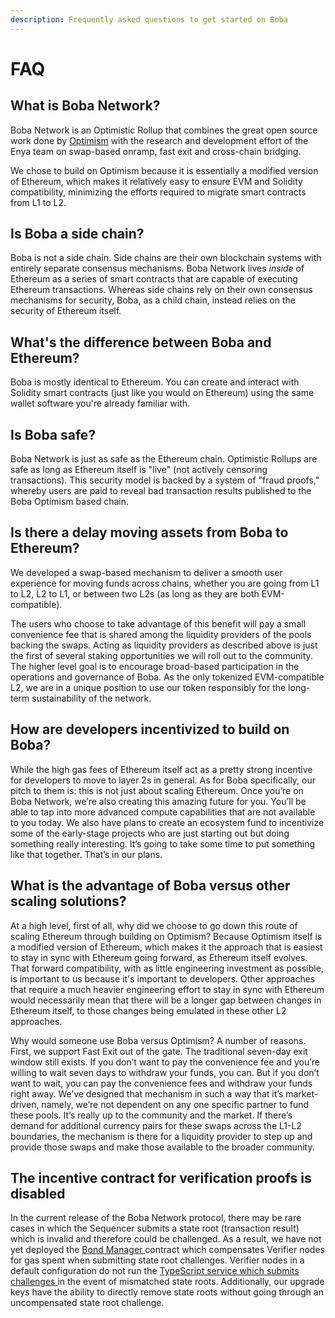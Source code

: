 ```yaml
---
description: Frequently asked questions to get started on Boba
---
```


# FAQ

## What is Boba Network?

Boba Network is an Optimistic Rollup that combines the great open source work done by [Optimism](https://community.optimism.io/) with the research and development effort of the Enya team on swap-based onramp, fast exit and cross-chain bridging.

We chose to build on Optimism because it is essentially a modified version of Ethereum, which makes it relatively easy to ensure EVM and Solidity compatibility, minimizing the efforts required to migrate smart contracts from L1 to L2.

## Is Boba a side chain?

Boba is not a side chain. Side chains are their own blockchain systems with entirely separate consensus mechanisms. Boba Network lives _inside_ of Ethereum as a series of smart contracts that are capable of executing Ethereum transactions. Whereas side chains rely on their own consensus mechanisms for security, Boba, as a child chain, instead relies on the security of Ethereum itself.

## What's the difference between Boba and Ethereum?

Boba is mostly identical to Ethereum. You can create and interact with Solidity smart contracts \(just like you would on Ethereum\) using the same wallet software you're already familiar with. 

## Is Boba safe?

Boba Network is just as safe as the Ethereum chain. Optimistic Rollups are safe as long as Ethereum itself is "live" \(not actively censoring transactions\). This security model is backed by a system of "fraud proofs," whereby users are paid to reveal bad transaction results published to the Boba Optimism based chain.

## Is there a delay moving assets from Boba to Ethereum?

We developed a swap-based mechanism to deliver a smooth user experience for moving funds across chains, whether you are going from L1 to L2, L2 to L1, or between two L2s \(as long as they are both EVM-compatible\). 

The users who choose to take advantage of this benefit will pay a small convenience fee that is shared among the liquidity providers of the pools backing the swaps. Acting as liquidity providers as described above is just the first of several staking opportunities we will roll out to the community. The higher level goal is to encourage broad-based participation in the operations and governance of Boba. As the only tokenized EVM-compatible L2, we are in a unique position to use our token responsibly for the long-term sustainability of the network.

## How are developers incentivized to build on Boba? <a id="f274"></a>

While the high gas fees of Ethereum itself act as a pretty strong incentive for developers to move to layer 2s in general. As for Boba specifically, our pitch to them is: this is not just about scaling Ethereum. Once you’re on Boba Network, we’re also creating this amazing future for you. You’ll be able to tap into more advanced compute capabilities that are not available to you today. We also have plans to create an ecosystem fund to incentivize some of the early-stage projects who are just starting out but doing something really interesting. It’s going to take some time to put something like that together. That’s in our plans.

## What is the advantage of Boba versus other scaling solutions? <a id="038a"></a>

At a high level, first of all, why did we choose to go down this route of scaling Ethereum through building on Optimism? Because Optimism itself is a modified version of Ethereum, which makes it the approach that is easiest to stay in sync with Ethereum going forward, as Ethereum itself evolves. That forward compatibility, with as little engineering investment as possible, is important to us because it's important to developers. Other approaches that require a much heavier engineering effort to stay in sync with Ethereum would necessarily mean that there will be a longer gap between changes in Ethereum itself, to those changes being emulated in these other L2 approaches.

Why would someone use Boba versus Optimism? A number of reasons. First, we support Fast Exit out of the gate. The traditional seven-day exit window still exists. If you don’t want to pay the convenience fee and you’re willing to wait seven days to withdraw your funds, you can. But if you don’t want to wait, you can pay the convenience fees and withdraw your funds right away. We’ve designed that mechanism in such a way that it’s market-driven, namely, we’re not dependent on any one specific partner to fund these pools. It’s really up to the community and the market. If there’s demand for additional currency pairs for these swaps across the L1-L2 boundaries, the mechanism is there for a liquidity provider to step up and provide those swaps and make those available to the broader community.

## The incentive contract for verification proofs is disabled

In the current release of the Boba Network protocol, there may be rare cases in which the Sequencer submits a state root \(transaction result\) which is invalid and therefore could be challenged. As a result, we have not yet deployed the [Bond Manager ](https://github.com/omgnetwork/optimism/blob/develop/packages/contracts/contracts/optimistic-ethereum/OVM/verification/OVM_BondManager.sol)contract which compensates Verifier nodes for gas spent when submitting state root challenges. Verifier nodes in a default configuration do not run the [TypeScript service which submits challenges ](https://github.com/ethereum-optimism/optimism/blob/8d67991aba584c1703692ea46273ea8a1ef45f56/packages/contracts/test/contracts/OVM/verification/OVM_FraudVerifier.spec.ts)in the event of mismatched state roots. Additionally, our upgrade keys have the ability to directly remove state roots without going through an uncompensated state root challenge.



